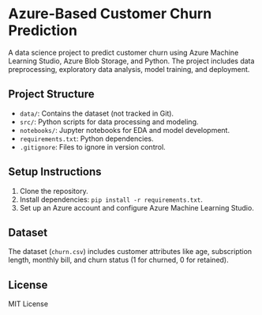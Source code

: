 # Azure-Based Customer Churn Prediction
A data science project to predict customer churn using Azure Machine Learning Studio, Azure Blob Storage, and Python. The project includes data preprocessing, exploratory data analysis, model training, and deployment.

## Project Structure
- `data/`: Contains the dataset (not tracked in Git).
- `src/`: Python scripts for data processing and modeling.
- `notebooks/`: Jupyter notebooks for EDA and model development.
- `requirements.txt`: Python dependencies.
- `.gitignore`: Files to ignore in version control.

## Setup Instructions
1. Clone the repository.
2. Install dependencies: `pip install -r requirements.txt`.
3. Set up an Azure account and configure Azure Machine Learning Studio.

## Dataset
The dataset (`churn.csv`) includes customer attributes like age, subscription length, monthly bill, and churn status (1 for churned, 0 for retained).

## License
MIT License
